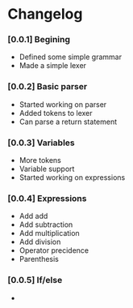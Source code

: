 # Changelog

### [0.0.1] Begining
  - Defined some simple grammar
  - Made a simple lexer
### [0.0.2] Basic parser
  - Started working on parser
  - Added tokens to lexer
  - Can parse a return statement
### [0.0.3] Variables
  - More tokens
  - Variable support
  - Started working on expressions
### [0.0.4] Expressions
  - Add add
  - Add subtraction
  - Add multiplication
  - Add division
  - Operator precidence
  - Parenthesis
### [0.0.5] If/else
  - 
<!-- ### [0.0.6] Functions -->
<!-- ### [0.0.7] Loops -->
<!-- ### [0.0.8] The Neon Executable Format -->
<!-- ### [0.0.9] Generator + Linker -->